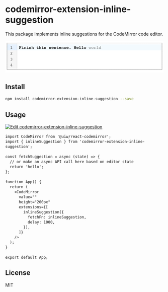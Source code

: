 # codemirror-extension-inline-suggestion

This package implements inline suggestions for the CodeMirror code editor.

![Screenshot](example.png)

## Install

```bash
npm install codemirror-extension-inline-suggestion --save
```

## Usage

[![Edit codemirror-extension-inline-suggestion](https://img.shields.io/badge/Open%20in-CodeSandbox-blue?logo=codesandbox)](https://codesandbox.io/s/codemirror-extension-inline-suggestion-m5o8lf?fontsize=10&hidenavigation=1&theme=dark)

```tsx
import CodeMirror from '@uiw/react-codemirror';
import { inlineSuggestion } from 'codemirror-extension-inline-suggestion';

const fetchSuggestion = async (state) => {
  // or make an async API call here based on editor state
  return 'hello';
};

function App() {
  return (
    <CodeMirror
      value=""
      height="200px"
      extensions={[
        inlineSuggestion({
          fetchFn: inlineSuggestion,
          delay: 1000,
        }),
      ]}
    />
  );
}

export default App;
```

## License

MIT
